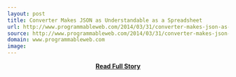 ```yaml
---
layout: post
title: Converter Makes JSON as Understandable as a Spreadsheet
url: http://www.programmableweb.com/2014/03/31/converter-makes-json-as-understandable-as-a-spreadsheet/
source: http://www.programmableweb.com/2014/03/31/converter-makes-json-as-understandable-as-a-spreadsheet/
domain: www.programmableweb.com
image: 
---
```


<p></p>
<center><p><a href="http://www.programmableweb.com/2014/03/31/converter-makes-json-as-understandable-as-a-spreadsheet/" style='padding:25px; font-sze:18px; font-weight: bold;'>Read Full Story</a></p></center>
